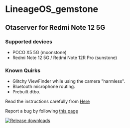# LineageOS_gemstone

## Otaserver for Redmi Note 12 5G ##

### Supported devices ###

- POCO X5 5G (moonstone)
- Redmi Note 12 5G / Redmi Note 12R Pro (sunstone)

### Known Quirks ###

- Glitchy ViewFinder while using the camera "harmless".
- Bluetooth microphone routing.
- Prebuilt dtbo.

Read the instructions carefully from [Here](http://wiki.itsvixano.me)

Report a bug by following [this page](https://wiki.itsvixano.me/troubleshooting)

[![Release downloads](https://img.shields.io/github/downloads/ItsVixano-releases/LineageOS_gemstone/total.svg)](https://github.com/ItsVixano-releases/LineageOS_gemstone/releases/)
